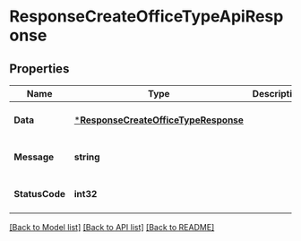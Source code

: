 # ResponseCreateOfficeTypeApiResponse

## Properties
Name | Type | Description | Notes
------------ | ------------- | ------------- | -------------
**Data** | [***ResponseCreateOfficeTypeResponse**](response.CreateOfficeTypeResponse.md) |  | [optional] [default to null]
**Message** | **string** |  | [optional] [default to null]
**StatusCode** | **int32** |  | [optional] [default to null]

[[Back to Model list]](../README.md#documentation-for-models) [[Back to API list]](../README.md#documentation-for-api-endpoints) [[Back to README]](../README.md)


